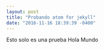 ```yaml
---
layout: post
title: "Probando atom for jekyll"
date: "2016-11-16 18:39:39 -0400"
---
```

Esto solo es una prueba
Hola Mundo
